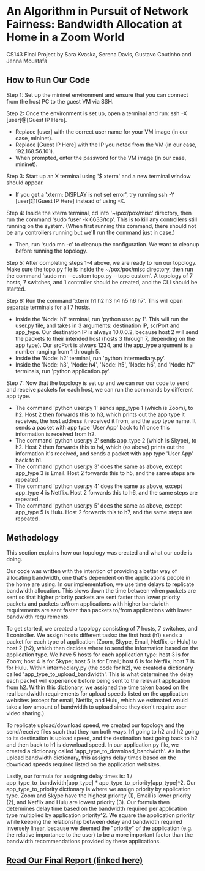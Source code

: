 # An Algorithm in Pursuit of Network Fairness: Bandwidth Allocation at Home in a Zoom World
CS143 Final Project by Sara Kvaska, Serena Davis, Gustavo Coutinho and Jenna Moustafa

## How to Run Our Code
Step 1: Set up the mininet environment and ensure that you can connect from the host PC to the guest VM via SSH.

Step 2: Once the environment is set up, open a terminal and run: ssh -X [user]@[Guest IP Here]. 
  - Replace [user] with the correct user name for your VM image (in our case, mininet). 
  - Replace [Guest IP Here] with the IP you noted from the VM (in our case, 192.168.56.101). 
  - When prompted, enter the password for the VM image (in our case, mininet). 
  
 Step 3: Start up an X terminal using '$ xterm' and a new terminal window should appear. 
  - If you get a 'xterm: DISPLAY is not set error', try running ssh -Y [user]@[Guest IP Here] instead of using -X.
  
 Step 4: Inside the xterm terminal, cd into '~/pox/pox/misc' directory, then run the command 'sudo fuser -k 6633/tcp'. This is to kill any controllers still running on the system. (When first running this command, there should not be any controllers running but we'll run the command just in case.)
  - Then, run 'sudo mn -c' to cleanup the configuration. We want to cleanup before running the topology. 
  
 Step 5: After completing steps 1-4 above, we are ready to run our topology. Make sure the topo.py file is inside the ~/pox/pox/misc directory, then run the command 'sudo mn --custom topo.py --topo custom'. A topology of 7 hosts, 7 switches, and 1 controller should be created, and the CLI should be started. 
 
 Step 6: Run the command 'xterm h1 h2 h3 h4 h5 h6 h7'. This will open separate terminals for all 7 hosts. 
  - Inside the 'Node: h1' terminal, run 'python user.py 1'. This will run the user.py file, and takes in 3 arguments: 
  destination IP, scrPort and app_type. Our destination IP is always 10.0.0.2, because host 2 will send the packets to their intended host (hosts 3 through 7, depending on the app type). Our srcPort is always 1234, and the app_type argument is a number ranging from 1 through 5. 
  - Inside the 'Node: h2' terminal, run 'python intermediary.py'.  
  - Inside the 'Node: h3', 'Node: h4', 'Node: h5', 'Node: h6', and 'Node: h7' terminals, run 'python application.py'. 

Step 7: Now that the topology is set up and we can run our code to send and receive packets for each host, we can run the commands by different app type.
  - The command 'python user.py 1' sends app_type 1 (which is Zoom), to h2. Host 2 then forwards this to h3, which prints out the app type it receives, the host address it received it from, and the app type name. It sends a packet with app type 'User App' back to h1 once this information is received from h2.
  - The command 'python user.py 2' sends app_type 2 (which is Skype), to h2. Host 2 then forwards this to h4, which (as above) prints out the information it's received, and sends a packet with app type 'User App' back to h1.
  - The command 'python user.py 3' does the same as above, except app_type 3 is Email. Host 2 forwards this to h5, and the same steps are repeated.
  - The command 'python user.py 4' does the same as above, except app_type 4 is Netflix. Host 2 forwards this to h6, and the same steps are repeated.
  - The command 'python user.py 5' does the same as above, except app_type 5 is Hulu. Host 2 forwards this to h7, and the same steps are repeated. 
  
## Methodology

This section explains how our topology was created and what our code is doing. 

Our code was written with the intention of providing a better way of allocating bandwidth, one that's dependent on the applications people in the home are using. In our implementation, we use time delays to replicate bandwidth allocation. This slows down the time between when packets are sent so that higher priority packets are sent faster than lower priority packets and packets to/from applications with higher bandwidth requirements are sent faster than packets to/from applications with lower bandwidth requirements.

To get started, we created a topology consisting of 7 hosts, 7 switches, and 1 controller. We assign hosts different tasks: the first host (h1) sends a packet for each type of application (Zoom, Skype, Email, Netflix, or Hulu) to host 2 (h2), which then decides where to send the information based on the application type. We have 5 hosts for each application type: host 3 is for Zoom; host 4 is for Skype; host 5 is for Email; host 6 is for Netflix; host 7 is for Hulu. Within intermediary.py (the code for h2), we created a dictionary called 'app_type_to_upload_bandwidth'. This is what determines the delay each packet will experience before being sent to the relevant application from h2. Within this dictionary, we assigned the time taken based on the real bandwidth requirements for upload speeds listed on the application websites (except for email, Netflix, and Hulu, which we estimated would take a low amount of bandwidth to upload since they don't require user video sharing.) 

To replicate upload/download speed, we created our topology and the send/receive files such that they run both ways. h1 going to h2 and h2 going to its destination is upload speed, and the destination host going back to h2 and then back to h1 is download speed. In our application.py file, we created a dictionary called 'app_type_to_download_bandwidth'. As in the upload bandwidth dictionary, this assigns delay times based on the download speeds required listed on the application websites.

Lastly, our formula for assigning delay times is: 1 / app_type_to_bandwidth[app_type] * app_type_to_priority[app_type]^2. Our app_type_to_priority dictionary is where we assign priority by application type. Zoom and Skype have the highest priority (1), Email is lower priority (2), and Netflix and Hulu are lowest priority (3). Our formula then determines delay time based on the bandwidth required per application type multiplied by application priority^2. We square the application priority while keeping the relationship between delay and bandwidth required inversely linear, because we deemed the "priority" of the application (e.g. the relative importance to the user) to be a more important factor than the bandwidth recommendations provided by these applications.

## [Read Our Final Report (linked here)](https://github.com/sarakvaska/CS143-Final-Project/blob/master/CS143_Final_Report.pdf)
